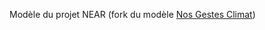 Modèle du projet NEAR (fork du modèle [Nos Gestes Climat](https://github.com/incubateur-ademe/nosgestesclimat))

